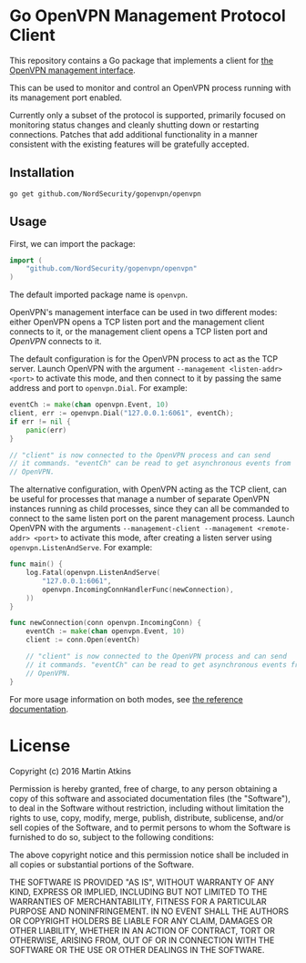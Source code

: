 # Go OpenVPN Management Protocol Client

This repository contains a Go package that implements a client for
[the OpenVPN management interface](https://openvpn.net/index.php/open-source/documentation/miscellaneous/79-management-interface.html).

This can be used to monitor and control an OpenVPN process running with
its management port enabled.

Currently only a subset of the protocol is supported, primarily focused on
monitoring status changes and cleanly shutting down or restarting connections.
Patches that add additional functionality in a manner consistent with the
existing features will be gratefully accepted.

## Installation

```
go get github.com/NordSecurity/gopenvpn/openvpn
```

## Usage

First, we can import the package:

```go
import (
    "github.com/NordSecurity/gopenvpn/openvpn"
)
```

The default imported package name is `openvpn`.

OpenVPN's management interface can be used in two different modes: either
OpenVPN opens a TCP listen port and the management client connects to it,
or the management client opens a TCP listen port and *OpenVPN* connects
to it.

The default configuration is for the OpenVPN process to act as the TCP
server. Launch OpenVPN with the argument ``--management <listen-addr> <port>``
to activate this mode, and then connect to it by passing the same address
and port to `openvpn.Dial`. For example:

```go
eventCh := make(chan openvpn.Event, 10)
client, err := openvpn.Dial("127.0.0.1:6061", eventCh);
if err != nil {
    panic(err)
}

// "client" is now connected to the OpenVPN process and can send
// it commands. "eventCh" can be read to get asynchronous events from
// OpenVPN.
```

The alternative configuration, with OpenVPN acting as the TCP client, can be
useful for processes that manage a number of separate OpenVPN instances running
as child processes, since they can all be commanded to connect to the same
listen port on the parent management process. Launch OpenVPN with the arguments
``--management-client --management <remote-addr> <port>`` to activate this
mode, after creating a listen server using `openvpn.ListenAndServe`.
For example:

```go
func main() {
    log.Fatal(openvpn.ListenAndServe(
        "127.0.0.1:6061",
        openvpn.IncomingConnHandlerFunc(newConnection),
    ))
}

func newConnection(conn openvpn.IncomingConn) {
    eventCh := make(chan openvpn.Event, 10)
    client := conn.Open(eventCh)

    // "client" is now connected to the OpenVPN process and can send
    // it commands. "eventCh" can be read to get asynchronous events from
    // OpenVPN.
}
```

For more usage information on both modes, see
[the reference documentation](https://godoc.org/github.com/NordSecurity/gopenvpn/openvpn).

# License

Copyright (c) 2016 Martin Atkins

Permission is hereby granted, free of charge, to any person obtaining a copy
of this software and associated documentation files (the "Software"), to deal
in the Software without restriction, including without limitation the rights
to use, copy, modify, merge, publish, distribute, sublicense, and/or sell
copies of the Software, and to permit persons to whom the Software is
furnished to do so, subject to the following conditions:

The above copyright notice and this permission notice shall be included in all
copies or substantial portions of the Software.

THE SOFTWARE IS PROVIDED "AS IS", WITHOUT WARRANTY OF ANY KIND, EXPRESS OR
IMPLIED, INCLUDING BUT NOT LIMITED TO THE WARRANTIES OF MERCHANTABILITY,
FITNESS FOR A PARTICULAR PURPOSE AND NONINFRINGEMENT. IN NO EVENT SHALL THE
AUTHORS OR COPYRIGHT HOLDERS BE LIABLE FOR ANY CLAIM, DAMAGES OR OTHER
LIABILITY, WHETHER IN AN ACTION OF CONTRACT, TORT OR OTHERWISE, ARISING FROM,
OUT OF OR IN CONNECTION WITH THE SOFTWARE OR THE USE OR OTHER DEALINGS IN THE
SOFTWARE.
